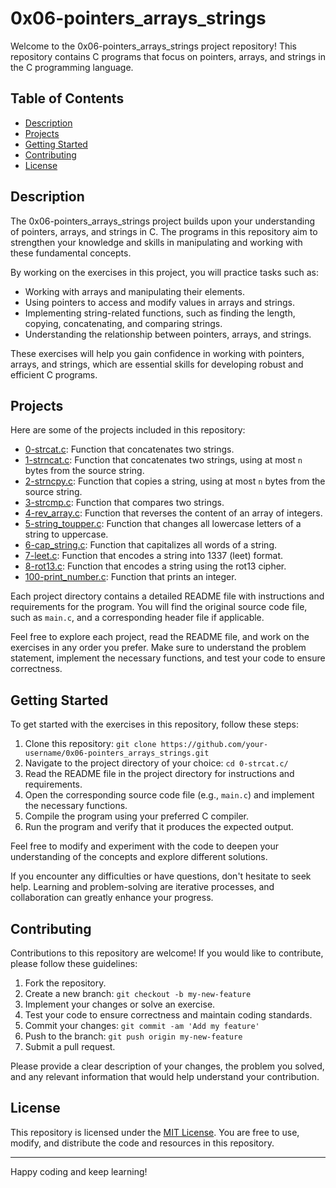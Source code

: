 # 0x06-pointers_arrays_strings

Welcome to the 0x06-pointers_arrays_strings project repository! This repository contains C programs that focus on pointers, arrays, and strings in the C programming language.

## Table of Contents

- [Description](#description)
- [Projects](#projects)
- [Getting Started](#getting-started)
- [Contributing](#contributing)
- [License](#license)

## Description

The 0x06-pointers_arrays_strings project builds upon your understanding of pointers, arrays, and strings in C. The programs in this repository aim to strengthen your knowledge and skills in manipulating and working with these fundamental concepts.

By working on the exercises in this project, you will practice tasks such as:

- Working with arrays and manipulating their elements.
- Using pointers to access and modify values in arrays and strings.
- Implementing string-related functions, such as finding the length, copying, concatenating, and comparing strings.
- Understanding the relationship between pointers, arrays, and strings.

These exercises will help you gain confidence in working with pointers, arrays, and strings, which are essential skills for developing robust and efficient C programs.

## Projects

Here are some of the projects included in this repository:

- [0-strcat.c](./0-strcat.c/): Function that concatenates two strings.
- [1-strncat.c](./1-strncat.c/): Function that concatenates two strings, using at most `n` bytes from the source string.
- [2-strncpy.c](./2-strncpy.c/): Function that copies a string, using at most `n` bytes from the source string.
- [3-strcmp.c](./3-strcmp.c/): Function that compares two strings.
- [4-rev_array.c](./4-rev_array.c/): Function that reverses the content of an array of integers.
- [5-string_toupper.c](./5-string_toupper.c/): Function that changes all lowercase letters of a string to uppercase.
- [6-cap_string.c](./6-cap_string.c/): Function that capitalizes all words of a string.
- [7-leet.c](./7-leet.c/): Function that encodes a string into 1337 (leet) format.
- [8-rot13.c](./8-rot13.c/): Function that encodes a string using the rot13 cipher.
- [100-print_number.c](./100-print_number.c/): Function that prints an integer.

Each project directory contains a detailed README file with instructions and requirements for the program. You will find the original source code file, such as `main.c`, and a corresponding header file if applicable.

Feel free to explore each project, read the README file, and work on the exercises in any order you prefer. Make sure to understand the problem statement, implement the necessary functions, and test your code to ensure correctness.

## Getting Started

To get started with the exercises in this repository, follow these steps:

1. Clone this repository: `git clone https://github.com/your-username/0x06-pointers_arrays_strings.git`
2. Navigate to the project directory of your choice: `cd 0-strcat.c/`
3. Read the README file in the project directory for instructions and requirements.
4. Open the corresponding source code file (e.g., `main.c`) and implement the necessary functions.
5. Compile the program using your preferred C compiler.
6. Run the program and verify that it produces the expected output.

Feel free to modify and experiment with the code to deepen your understanding of the concepts and explore different solutions.

If you encounter any difficulties or have questions, don't hesitate to seek help. Learning and problem-solving are iterative processes, and collaboration can greatly enhance your progress.

## Contributing

Contributions to this repository are welcome! If you would like to contribute, please follow these guidelines:

1. Fork the repository.
2. Create a new branch: `git checkout -b my-new-feature`
3. Implement your changes or solve an exercise.
4. Test your code to ensure correctness and maintain coding standards.
5. Commit your changes: `git commit -am 'Add my feature'`
6. Push to the branch: `git push origin my-new-feature`
7. Submit a pull request.

Please provide a clear description of your changes, the problem you solved, and any relevant information that would help understand your contribution.

## License

This repository is licensed under the [MIT License](LICENSE). You are free to use, modify, and distribute the code and resources in this repository.

---

Happy coding and keep learning!

